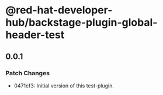 # @red-hat-developer-hub/backstage-plugin-global-header-test

## 0.0.1

### Patch Changes

- 0471cf3: Initial version of this test-plugin.
